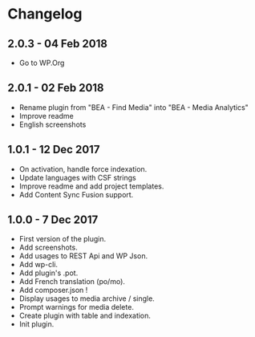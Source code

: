 # Changelog ##

## 2.0.3 - 04 Feb 2018
* Go to WP.Org

## 2.0.1 - 02 Feb 2018
* Rename plugin from "BEA - Find Media" into "BEA - Media Analytics"
* Improve readme
* English screenshots

## 1.0.1 - 12 Dec 2017
* On activation, handle force indexation.
* Update languages with CSF strings
* Improve readme and add project templates.
* Add Content Sync Fusion support.

## 1.0.0 - 7 Dec 2017
* First version of the plugin.
* Add screenshots.
* Add usages to REST Api and WP Json.
* Add wp-cli.
* Add plugin's .pot.
* Add French translation (po/mo).
* Add composer.json !
* Display usages to media archive / single.
* Prompt warnings for media delete.
* Create plugin with table and indexation.
* Init plugin.
